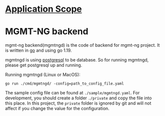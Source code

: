 # [Application Scope](https://code.cryptopower.dev/mgmt-ng/fe/-/wikis/home)

# MGMT-NG backend

mgmt-ng backend(mgmtngd) is the code of backend for mgmt-ng project. It is written in [go](https://golang.org/) and using  go 1.19.

mgmtngd is using [postgresql](https://www.postgresql.org/) to be database. So for running mgmtngd, please get postgresql up and running.

Running mgmtngd (Linux or MacOS): 
```
go run ./cmd/mgmtngd/ -config=path_to_config_file.yaml
```
The sample config file can be found at `./sample/mgmtngd.yaml`. For development, you should create a folder `./private` and copy the file into this place.
In this project, the `private` folder is ignored by git and will not affect if you change the value for the configuration.
